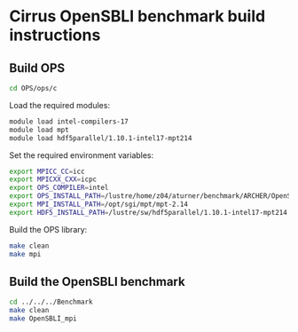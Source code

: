 # Cirrus OpenSBLI benchmark build instructions

## Build OPS

```bash
cd OPS/ops/c
```

Load the required modules:

```bash
module load intel-compilers-17
module load mpt
module load hdf5parallel/1.10.1-intel17-mpt214
```

Set the required environment variables:

```bash
export MPICC_CC=icc
export MPICXX_CXX=icpc
export OPS_COMPILER=intel
export OPS_INSTALL_PATH=/lustre/home/z04/aturner/benchmark/ARCHER/OpenSBLI/OPS/ops
export MPI_INSTALL_PATH=/opt/sgi/mpt/mpt-2.14
export HDF5_INSTALL_PATH=/lustre/sw/hdf5parallel/1.10.1-intel17-mpt214
```

Build the OPS library:

```bash
make clean
make mpi
```

## Build the OpenSBLI benchmark

```bash
cd ../../../Benchmark
make clean
make OpenSBLI_mpi
```

